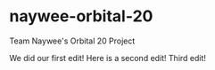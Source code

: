 # naywee-orbital-20
Team Naywee's Orbital 20 Project

We did our first edit!
Here is a second edit!
Third edit!
